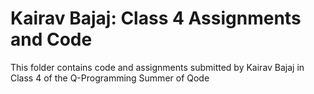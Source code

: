# Kairav Bajaj: Class 4 Assignments and Code
This folder contains code and assignments submitted by Kairav Bajaj in Class 4 of the Q-Programming Summer of Qode
